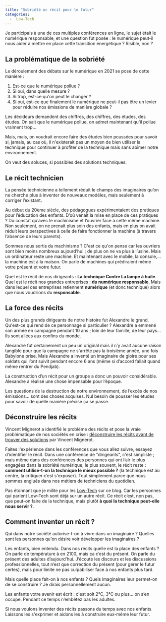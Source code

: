 ```yaml
---
title: "Sobriété un récit pour le futur"
categories:
  -  Low-Tech
---
```


Je participais à une de ces multiples conférences en ligne, le sujet était le numérique responsable, et une question fut posée : le numérique peut-il nous aider à mettre en place cette transition énergétique ? Risible, non ?

## La problématique de la sobriété

Le déroulement des débats sur le numérique en 2021 se pose de cette manière :

  1. Est-ce que le numérique pollue ?
  2. Si oui, dans quelle mesure ?
  3. Si trop, est-ce qu'on peut le changer ?
  4. Si oui, est-ce que finalement le numérique ne peut-il pas être un levier pour réduire nos émissions de manière globale ?

Les décideurs demandent des chiffres, des chiffres, des études, des études. On sait que le numérique pollue, on admet maintenant qu'il pollue vraiment trop… 

Mais, mais, on voudrait encore faire des études bien poussées pour savoir si, jamais, au cas où, il n'existerait pas un moyen de bien utiliser la technique pour continuer à profiter de la technique mais sans abîmer notre environnement.

On veut des soluces, si possibles des solutions techniques.

## Le récit technicien

La pensée technicienne a tellement réduit le champs des imaginaires qu’on ne cherche plus à inventer de nouveaux modèles, mais seulement à corriger l’existant.

Au début du 20ème siécle, des pédagogues expérimentaient des pratiques pour l’éducation des enfants. D’où venait la mise en place de ces pratiques ? Du constat qu’avec le machinisme et l’ouvrier face à cette même machine. Non seulement, on ne prenait plus soin des enfants, mais en plus on avait réduit leurs perspectives à celle de faire fonctionner la machine (à travers l’absence de leurs parents).

Sommes nous sortis du machinisme ? C'est ce qu'on pense car les ouvriers sont bien moins nombreux aujourd’hui ; de plus on ne va plus à l’usine. Mais un ordinateur reste une machine. Et maintenant avec le mobile, la console,… la machine est à la maison. On parle de machines qui prédiraient même votre présent et votre futur.

Quel est le récit de nos dirigeants : **La technique Contre La lampe à huile**. Quel est le récit nos grandes entreprises : **du numérique responsable**. Mais dans lequel ces entreprises retiennent **numérique** (et donc technique) alors que nous voudrions du **responsable**.

## La force des récits

Un des plus grands dirigeants de notre histoire fut Alexandre le grand. Qu'est-ce qui rend de ce personnage si particulier ? Alexandre a emmené son armée en campagne pendant 10 ans ; loin de leur famille, de leur pays… Ils sont allées aux confins du monde.

Alexandre fut certainement un peu un original mais il n’y avait aucune raison tangible pour que la campagne ne s'arrête pas la troisième année, une fois Babylone prise. Mais Alexandre a inventé un imaginaire de gloire pour ses soldats qui l’ont suivit pendant encore 6 ans (même si d’accord fallait quand même rentrer du Pendjab).

La construction d’un récit pour un groupe a donc un pouvoir considérable. Alexandre a réalisé une chose impensable pour l’époque.

Les questions de la destruction de notre environnement, de l’excès de nos émissions… sont des choses acquises. Nul besoin de pousser les études pour savoir de quelle manière précise ça se passe.

## Déconstruire les récits

Vincent Mignerot a identifié le problème des récits et pose la vraie problématique de nos sociétés en crise : [déconstruire les récits avant de trouver des solutions](https://www.colibris-lemouvement.org/magazine/podcast-vincent-mignerot-deconstruire-recits-avant-trouver-solutions) par Vincent Mignerot.

Faites l'expérience dans les conférences que vous allez suivre, essayez d’identifier le récit. Dans une conférence de "dirigeants", c'est simpliste ; mais même dans des conférences des personnes qui ont l’air le plus engagées dans la sobriété numérique, le plus souvent, le récit reste : **comment utilise-t-on la technique le mieux possible ?** (la technique est au centre, la critiquer c’est s'exposer). Tout simplement parce que nous sommes englués dans nos métiers de techniciens du quotidien.

Pas étonnant que je milite pour les [Low-Tech](/low-tech-site-web-internet/) sur ce blog. Car les personnes qui parlent Low-Tech sont déjà sur un autre récit. Ce récit c’est, non pas, que peut-on faire de la technique, mais plutôt **à quoi la technique peut-elle nous servir ?**.

## Comment inventer un récit ?

Qui dans notre société autorise-t-on à vivre dans un imaginaire ? Quelles sont les personnes qu'on désire voir développer les imaginaires ?

Les enfants, bien entendu. Dans nos récits quelle est la place des enfants ? On parle de température à en 2100, mais ça c’est du présent. On parle du présent des adultes d’aujourd’hui. J’écoute les discours et les discussions professionnelles, tout n’est que correction du présent (pour gérer le futur certes), mais pour limite ne pas culpabiliser face à nos enfants plus tard.

Mais quelle place fait-on à nos enfants ? Quels imaginaires leur permet-on de se construire ? Je dirais personnellement aucun.

Les enfants votre avenir est écrit : c'est soit 2°C, 3°C ou plus… on s’en occupe. Pendant ce temps n’embêtez pas les adultes.

Si nous voulons inventer des récits passons du temps avec nos enfants. Laissons les s'exprimer et aidons les à construire eux-même leur futur.

